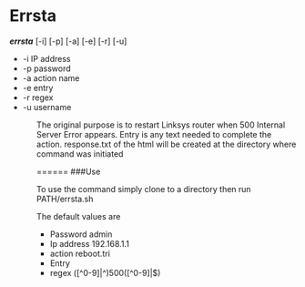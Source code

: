 <html>
    
<h1>Errsta</h1>
<p> <b><em>errsta</em></b> [-i] [-p] [-a] [-e] [-r] [-u]</p>
    
</body>
<ul>
    <li>-i IP address</li>
 <li>-p password</li>
 <li>-a action name</li>
 <li>-e entry</li>
 <li>-r regex </li>
 <li>-u username</li>
<ul>

The original purpose is to restart Linksys router when 500 Internal Server Error appears. 
Entry is any text needed to complete the action.
response.txt of the html will be created at the directory where command was initiated


======
###Use

To use the command simply clone to a directory then run 
PATH/errsta.sh <args>

The default values are
<ul>
<li>Password admin</li>
<li>Ip address 192.168.1.1</li>
<li>action reboot.tri</li>
<li>Entry</li>
<li>regex ([^0-9]|^)500([^0-9]|$)</li>
    </ul>

</html>

